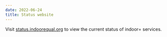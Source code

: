 ```yaml
---
date: 2022-06-24
title: Status website
---
```


Visit [status.indoorequal.org](https://status.indoorequal.org/) to view the current status of indoor= services.
